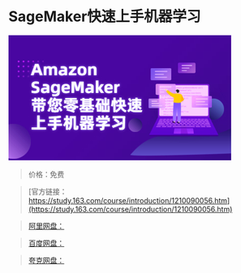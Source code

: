 # SageMaker快速上手机器学习

![img](../../../assets/study163/free/a6ef8bbba6d84f0184c66b8cbfad8b9a.jpg)

> 价格：免费

> [官方链接：https://study.163.com/course/introduction/1210090056.htm](https://study.163.com/course/introduction/1210090056.htm)

> [阿里网盘：]()

> [百度网盘：]()

> [夸克网盘：]()
